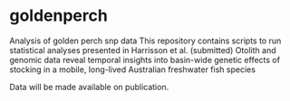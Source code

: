 # goldenperch
 Analysis of golden perch snp data
 This repository contains scripts to run statistical analyses presented in Harrisson et al. (submitted) Otolith and genomic data reveal temporal insights into basin-wide genetic effects of stocking in a mobile, long-lived Australian freshwater fish species

 Data will be made available on publication.
